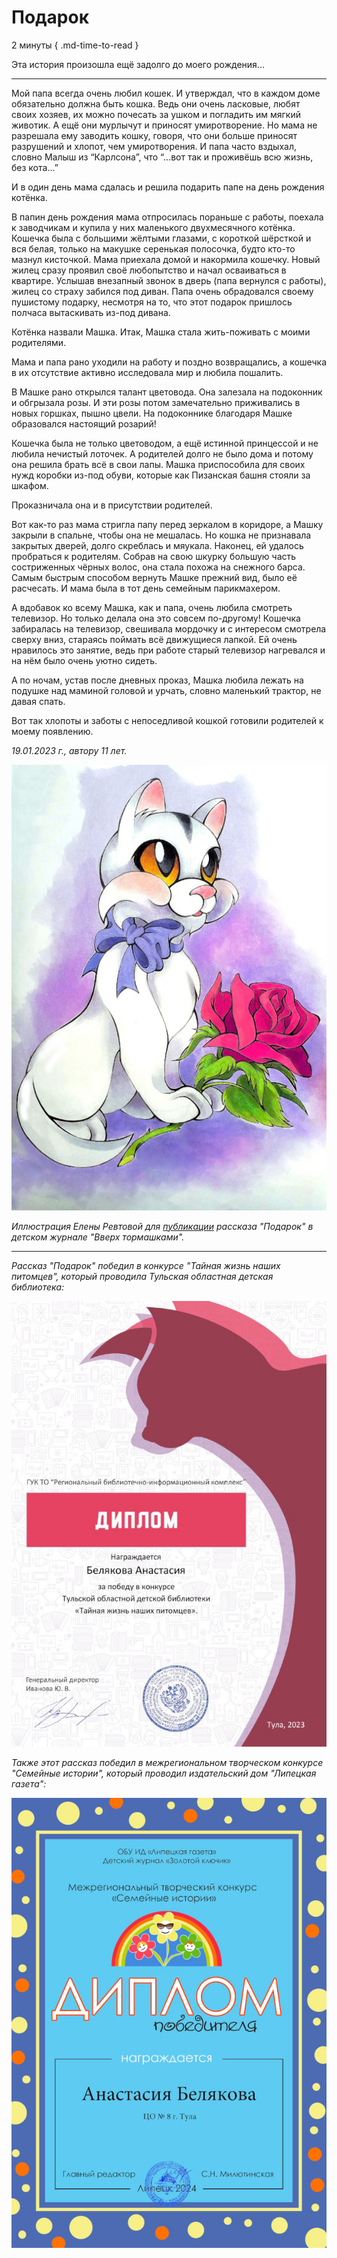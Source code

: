 # Подарок

2 минуты
{ .md-time-to-read }

Эта история произошла ещё задолго до моего рождения...

***

Мой папа всегда очень любил кошек. И утверждал, что в каждом доме обязательно должна быть кошка. Ведь они очень ласковые, любят своих хозяев, их можно почесать за ушком и погладить им мягкий животик. А ещё они мурлычут и приносят умиротворение. Но мама не разрешала ему заводить кошку, говоря, что они больше приносят разрушений и хлопот, чем умиротворения. И папа часто вздыхал, словно Малыш из “Карлсона”, что “...вот так и проживёшь всю жизнь, без кота…”

И в один день мама сдалась и решила подарить папе на день рождения котёнка.

В папин день рождения мама отпросилась пораньше с работы, поехала к заводчикам и купила у них маленького двухмесячного котёнка. Кошечка была с большими жёлтыми глазами, с короткой шёрсткой и вся белая, только на макушке серенькая полосочка, будто кто-то мазнул кисточкой.
Мама приехала домой и накормила кошечку. Новый жилец сразу проявил своё любопытство и начал осваиваться в квартире. Услышав внезапный звонок в дверь (папа вернулся с работы), жилец со страху забился под диван. Папа очень обрадовался своему пушистому подарку, несмотря на то, что этот подарок пришлось полчаса вытаскивать из-под дивана.

Котёнка назвали Машка. Итак, Машка стала жить-поживать с моими родителями.

Мама и папа рано уходили на работу и поздно возвращались, а кошечка в их отсутствие активно исследовала мир и любила пошалить.

В Машке рано открылся талант цветовода. Она залезала на подоконник и обгрызала розы. И эти розы потом замечательно приживались в новых горшках, пышно цвели. На подоконнике благодаря Машке образовался настоящий розарий!

Кошечка была не только цветоводом, а ещё истинной принцессой и не любила нечистый лоточек. А родителей долго не было дома и потому она решила брать всё в свои лапы. Машка приспособила для своих нужд коробки из-под обуви, которые как Пизанская башня стояли за шкафом.

Проказничала она и в присутствии родителей.

Вот как-то раз мама стригла папу перед зеркалом в коридоре, а Машку закрыли в спальне, чтобы она не мешалась. Но кошка не признавала закрытых дверей, долго скреблась и мяукала. Наконец, ей удалось пробраться к родителям. Собрав на свою шкурку большую часть состриженных чёрных волос, она стала похожа на снежного барса. Самым быстрым способом вернуть Машке прежний вид, было её расчесать. И мама была в тот день семейным парикмахером.

А вдобавок ко всему Машка, как и папа, очень любила смотреть телевизор. Но только делала она это совсем по-другому! Кошечка забиралась на телевизор, свешивала мордочку и с интересом смотрела сверху вниз, стараясь поймать всё движущиеся лапкой. Ей очень нравилось это занятие, ведь при работе старый телевизор нагревался и на нём было очень уютно сидеть.

А по ночам, устав после дневных проказ, Машка любила лежать на подушке над маминой головой и урчать, словно маленький трактор, не давая спать.

Вот так хлопоты и заботы с непоседливой кошкой готовили родителей к моему появлению.

*19.01.2023 г., автору 11 лет.*

![Кошка Машка](../images/present-mashka-from-magazine.jpg)

*Иллюстрация Елены Ревтовой для [публикации](https://vk.com/zhurnaliya?w=wall-199029891_14251) рассказа "Подарок" в детском журнале "Вверх тормашками".*

***

*Рассказ "Подарок" победил в конкурсе "Тайная жизнь наших питомцев", который проводила Тульская областная детская библиотека:*

![Диплом "Тайная жизнь наших питомцев"](../images/achievements/gramota-secret-life-of-our-pets.jpg)

*Также этот рассказ победил в межрегиональном творческом конкурсе "Семейные истории", который проводил издательский дом "Липецкая газета":*

![Диплом "Семейные истории"](../images/achievements/diplom-family.jpg)
